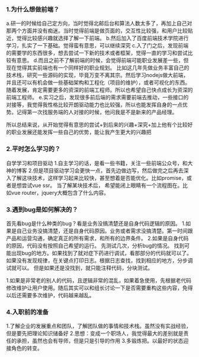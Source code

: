 ### 1.为什么想做前端？
a.研一的时候给自己定方向，当时觉得北邮后台和算法人数太多了，再加上自己对那两个方面并没有痴迷。当时觉得前端是做页面的，交互性比较强，和用户比较贴近，觉得比较感兴趣就选择了解一下前端。
b.然后加入了百度前端技术学院进行学习，扎实了一下基础。觉得蛮有意思，可以继续深究
c.入了门之后，发现前端的需要学的东西很多，想去尝试一下新的技术或者框架，觉得一直的学习和尝试比较有意思。
d.而且之前不了解前端的时候，会觉得前端可能职业发展差一些，但现在觉得其实前端也有一个同样好的职业规划。
比如这几年先做业务丰富自己的技术栈，研究一些源码的实现，毕竟万变不离其宗。然后学习nodejs做大前端，并且还可以有机会做一些基础架构和工程化（项目的维护），或者可视化的东西。随着发展，肯定需要更多的资深的前端工程师。所以也希望自己快点成长为资深的前端工程师。
e.实习之后，发现很多前后端的需求需要前端去推动，一些接口的对接等，我觉得我性格比较开朗驱动能力也比较强，所以也能发挥自身的一点优势。记得第一次找服务端的人对接的时候，他问我是不是新来的产品经理。

所以总结来说，从开始觉得有意思的尝试+到后来的兴趣+深究+加上他有个比较好的职业发展还能发挥一些自己的优势，能让我产生更大的兴趣把
### 2.平时怎么学习的？
自学学习和项目驱动
1.自主学习的话，是看一些书籍，关注一些前端公众号，和大神的博客
2.但是项目驱动学习会更快一点，首先边做边写，然后做完之后再去深入了解这块技术，这样学习起来比较快，甚至想着是否能优化。比如promise，或者是想尝试vue ssr。
当了解某块技术后，
希望能闭上眼睛有一个流程图在。比如vue router，jquery大概包含了什么内容。
### 3.遇到bug是如何解决的？
首先看bug是什么种类的bug？看是业务没搞清楚还是自身代码逻辑的原因。
1.如果是自己业务没搞清楚，还是自身代码原因。业务或者需求没搞清楚。第一时间跟产品和运营沟通，确定真正的所有需求，和所有的边界条件。
2.如果是自身代码的原因，代码没有按照自己希望的运行。
先测试几次，分析bug的情况。
找到可能出现bug的地方。如果找到了就对症下药进行调试，看那部分的代码就可以了。
如果没有发现规律，在关键点打印日志。根据日志查找，找到相应的地方，分步调试就可以。
但是如果还是没找到，就只能注释代码，分块测试。

1.如果是非常老的别人的代码，且逻辑非常的混乱，如果着急使用，先根据老代码修改维护让用户使用。随后其实可以和组长讨论一下是否需要重构这些内容，免得以后还需要多次维护，代码越来越乱。

### 4.入职前的准备
1.了解企业的发展重点和团队，了解团队做的事情和技术栈。虽然没有实战经验，但是要先把理论知识储备好
2.思想：变成一个职场人，我觉得最大的差别就是责任的承担，虽然也会有导师，但是只是引导的作用
3.多锻炼把。以最好的状态迎接角色的转变。

